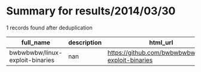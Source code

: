 
# Summary for results/2014/03/30
    
1 records found after deduplication

| full_name | description | html_url | matched_list | matched_count | pushed_at | size | stargazers_count | language | forks_count |
|---------------------------------|---------------|----------------------------------------------------|----------------|-----------------|---------------------------|--------|--------------------|------------|---------------|
| bwbwbwbw/linux-exploit-binaries | nan | https://github.com/bwbwbwbw/linux-exploit-binaries | ['exploit'] | 1 | 2014-03-30 16:33:51+00:00 | 190 | 31 | C | 16 |
